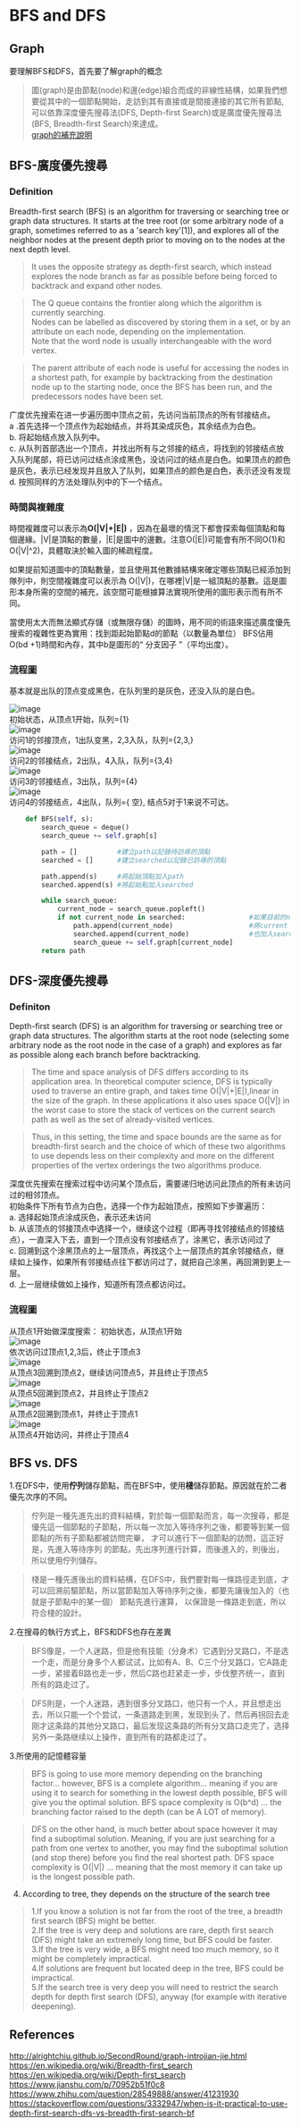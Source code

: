 # BFS and DFS
## Graph
要理解BFS和DFS，首先要了解graph的概念                          
>圖(graph)是由節點(node)和邊(edge)組合而成的非線性結構，如果我們想要從其中的一個節點開始，走訪到其有直接或是間接連接的其它所有節點,可以依靠深度優先搜尋法(DFS, Depth-first Search)或是廣度優先搜尋法(BFS, Breadth-first Search)來達成。                       
[graph的補充說明](http://alrightchiu.github.io/SecondRound/graph-introjian-jie.html)          

## BFS-廣度優先搜尋
### Definition
Breadth-first search (BFS) is an algorithm for traversing or searching tree or graph data structures. It starts at the tree root (or some arbitrary node of a graph, sometimes referred to as a 'search key'[1]), and explores all of the neighbor nodes at the present depth prior to moving on to the nodes at the next depth level.              
         
>It uses the opposite strategy as depth-first search, which instead explores the node branch as far as possible before being forced to backtrack and expand other nodes.                                       

>The Q queue contains the frontier along which the algorithm is currently searching.               
Nodes can be labelled as discovered by storing them in a set, or by an attribute on each node, depending on the implementation.                       
>Note that the word node is usually interchangeable with the word vertex.            

>The parent attribute of each node is useful for accessing the nodes in a shortest path, for example by backtracking from the destination node up to the starting node, once the BFS has been run, and the predecessors nodes have been set.           
                 
广度优先搜索在进一步遍历图中顶点之前，先访问当前顶点的所有邻接结点。                 
a .首先选择一个顶点作为起始结点，并将其染成灰色，其余结点为白色。           
b. 将起始结点放入队列中。          
c. 从队列首部选出一个顶点，并找出所有与之邻接的结点，将找到的邻接结点放入队列尾部，将已访问过结点涂成黑色，没访问过的结点是白色。如果顶点的颜色是灰色，表示已经发现并且放入了队列，如果顶点的颜色是白色，表示还没有发现          
d. 按照同样的方法处理队列中的下一个结点。          
           
### 時間與複雜度           
時間複雜度可以表示為**O(|V|+|E|)** ，因為在最壞的情況下都會探索每個頂點和每個邊緣。|V|是頂點的數量，|E|是圖中的邊數。注意O(|E|)可能會有所不同O(1)和 O(|V|^2)，具體取決於輸入圖的稀疏程度。         
           
如果提前知道圖中的頂點數量，並且使用其他數據結構來確定哪些頂點已經添加到隊列中，則空間複雜度可以表示為 O(|V|)，在哪裡|V|是一組頂點的基數。這是圖形本身所需的空間的補充，該空間可能根據算法實現所使用的圖形表示而有所不同。       
            
當使用太大而無法顯式存儲（或無限存儲）的圖時，用不同的術語來描述廣度優先搜索的複雜性更為實用：找到距起始節點d的節點（以數量為單位） BFS佔用O(bd +1)時間和內存，其中b是圖形的“ 分支因子 ”（平均出度）。        
          
### 流程圖         
基本就是出队的顶点变成黑色，在队列里的是灰色，还没入队的是白色。        
                          
![image](https://github.com/wangshuti/DSA/blob/master/week12/image/BFS1.JPG)         
初始状态，从顶点1开始，队列={1}              
![image](https://github.com/wangshuti/DSA/blob/master/week12/image/BFS2.JPG)         
访问1的邻接顶点，1出队变黑，2,3入队，队列={2,3,}             
![image](https://github.com/wangshuti/DSA/blob/master/week12/image/BFS3.JPG)   
访问2的邻接结点，2出队，4入队，队列={3,4}             
![image](https://github.com/wangshuti/DSA/blob/master/week12/image/BFS4.JPG)   
访问3的邻接结点，3出队，队列={4}          
![image](https://github.com/wangshuti/DSA/blob/master/week12/image/BFS5.JPG)         
访问4的邻接结点，4出队，队列={ 空}, 结点5对于1来说不可达。         
```Python
    def BFS(self, s):
        search_queue = deque()
        search_queue += self.graph[s]

        path = []          #建立path以記錄待訪尋的頂點
        searched = []      #建立searched以記錄已訪尋的頂點

        path.append(s)     #將起始頂點加入path
        searched.append(s) #將起始點加入searched

        while search_queue:
            current_node = search_queue.popleft()
            if not current_node in searched:                #如果目前的node不在searched裡面
                path.append(current_node)                   #將current node加入path
                searched.append(current_node)               #也加入searched
                search_queue += self.graph[current_node]
        return path
```           
## DFS-深度優先搜尋          
### Definiton
Depth-first search (DFS) is an algorithm for traversing or searching tree or graph data structures. The algorithm starts at the root node (selecting some arbitrary node as the root node in the case of a graph) and explores as far as possible along each branch before backtracking.          
               
>The time and space analysis of DFS differs according to its application area. In theoretical computer science, DFS is typically used to traverse an entire graph, and takes time O(|V|+|E|),linear in the size of the graph. In these applications it also uses space O(|V|) in the worst case to store the stack of vertices on the current search path as well as the set of already-visited vertices.          
       
>Thus, in this setting, the time and space bounds are the same as for breadth-first search and the choice of which of these two algorithms to use depends less on their complexity and more on the different properties of the vertex orderings the two algorithms produce.
             
深度优先搜索在搜索过程中访问某个顶点后，需要递归地访问此顶点的所有未访问过的相邻顶点。          
初始条件下所有节点为白色，选择一个作为起始顶点，按照如下步骤遍历：           
a. 选择起始顶点涂成灰色，表示还未访问           
b. 从该顶点的邻接顶点中选择一个，继续这个过程（即再寻找邻接结点的邻接结点），一直深入下去，直到一个顶点没有邻接结点了，涂黑它，表示访问过了       
c. 回溯到这个涂黑顶点的上一层顶点，再找这个上一层顶点的其余邻接结点，继续如上操作，如果所有邻接结点往下都访问过了，就把自己涂黑，再回溯到更上一层。      
d. 上一层继续做如上操作，知道所有顶点都访问过。         
             
### 流程圖
从顶点1开始做深度搜索：
初始状态，从顶点1开始           
![image](https://github.com/wangshuti/DSA/blob/master/week13/image/DFS1.JPG)          
依次访问过顶点1,2,3后，终止于顶点3         
![image](https://github.com/wangshuti/DSA/blob/master/week13/image/DFS2.JPG)                   
从顶点3回溯到顶点2，继续访问顶点5，并且终止于顶点5        
![image](https://github.com/wangshuti/DSA/blob/master/week13/image/DFS3.JPG)          
从顶点5回溯到顶点2，并且终止于顶点2         
![image](https://github.com/wangshuti/DSA/blob/master/week13/image/DFS4.JPG)           
从顶点2回溯到顶点1，并终止于顶点1         
![image](https://github.com/wangshuti/DSA/blob/master/week13/image/DFS5.JPG)          
从顶点4开始访问，并终止于顶点4                           
            
## BFS vs. DFS
1.在DFS中，使用**佇列**儲存節點，而在BFS中，使用**棧**儲存節點。原因就在於二者優先次序的不同。        
>佇列是一種先進先出的資料結構，對於每一個節點而言，每一次搜尋，都是優先這一個節點的子節點，所以每一次加入等待序列之後，都要等到某一個節點的所有子節點都被訪問完畢， 才可以進行下一個節點的訪問，這正好是，先進入等待序列 的節點，先出序列進行計算，而後進入的，則後出，所以使用佇列儲存。           
               
>棧是一種先進後出的資料結構，在DFS中，我們要對每一條路徑走到底，才可以回溯前驅節點，所以當節點加入等待序列之後，都要先讓後加入的（也就是子節點中的某一個） 節點先進行運算， 以保證是一條路走到底，所以符合棧的設計。        
                      
2.在搜尋的執行方式上，BFS和DFS也存在差異                
>BFS像是，一个人迷路，但是他有技能（分身术）它遇到分叉路口，不是选一个走，而是分身多个人都试试，比如有A、B、C三个分叉路口，它A路走一步，紧接着B路也走一步，然后C路也赶紧走一步，步伐整齐统一，直到所有的路走过了。            
            
>DFS則是，一个人迷路，遇到很多分叉路口，他只有一个人，并且想走出去，所以只能一个个尝试，一条道路走到黑，发现到头了，然后再拐回去走刚才这条路的其他分叉路口，最后发现这条路的所有分叉路口走完了，选择另外一条路继续以上操作，直到所有的路都走过了。            
            
3.所使用的記憶體容量
>BFS is going to use more memory depending on the branching factor... however, BFS is a complete algorithm... meaning if you are using it to search for something in the lowest depth possible, BFS will give you the optimal solution. BFS space complexity is  O(b^d) ... the branching factor raised to the depth (can be A LOT of memory).        
             
>DFS on the other hand, is much better about space however it may find a suboptimal solution. Meaning, if you are just searching for a path from one vertex to another, you may find the suboptimal solution (and stop there) before you find the real shortest path. DFS space complexity is  O(|V|) ... meaning that the most memory it can take up is the longest possible path.                   
                
4. According to tree, they depends on the structure of the search tree          
>1.If you know a solution is not far from the root of the tree, a breadth first search (BFS) might be better.            
2.If the tree is very deep and solutions are rare, depth first search (DFS) might take an extremely long time, but BFS could be faster.     
3.If the tree is very wide, a BFS might need too much memory, so it might be completely impractical.          
4.If solutions are frequent but located deep in the tree, BFS could be impractical.         
5.If the search tree is very deep you will need to restrict the search depth for depth first search (DFS), anyway (for example with iterative deepening).          
           
## References
http://alrightchiu.github.io/SecondRound/graph-introjian-jie.html             
https://en.wikipedia.org/wiki/Breadth-first_search                    
https://en.wikipedia.org/wiki/Depth-first_search           
https://www.jianshu.com/p/70952b51f0c8           
https://www.zhihu.com/question/28549888/answer/41231930           
https://stackoverflow.com/questions/3332947/when-is-it-practical-to-use-depth-first-search-dfs-vs-breadth-first-search-bf          
